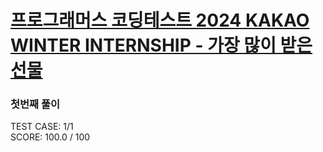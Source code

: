 # [프로그래머스 코딩테스트 2024 KAKAO WINTER INTERNSHIP - 가장 많이 받은 선물](https://school.programmers.co.kr/learn/courses/30/lessons/258712)

### 첫번째 풀이

TEST CASE: 1/1  
SCORE: 100.0 / 100
